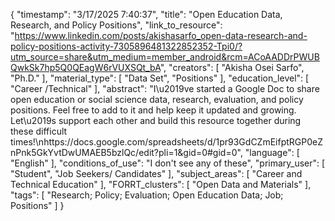 {
    "timestamp": "3/17/2025 7:40:37",
    "title": "Open Education Data, Research, and Policy Positions",
    "link_to_resource": "https://www.linkedin.com/posts/akishasarfo_open-data-research-and-policy-positions-activity-7305896481322852352-Tpi0/?utm_source=share&utm_medium=member_android&rcm=ACoAADDrPWUBQwkSk7hp5Q0QEagW6rVUXSQt_bA",
    "creators": [
        "Akisha Osei Sarfo",
        "Ph.D."
    ],
    "material_type": [
        "Data Set",
        "Positions"
    ],
    "education_level": [
        "Career /Technical"
    ],
    "abstract": "I\u2019ve started a Google Doc to share open education or social science data, research, evaluation, and policy positions. Feel free to add to it and help keep it updated and growing. Let\u2019s support each other and build this resource together during these difficult times!\nhttps://docs.google.com/spreadsheets/d/1pr93GdCZmEifptRGP0eZnPnk5GkYvtDwUMAEB5bzlQc/edit?pli=1&gid=0#gid=0",
    "language": [
        "English"
    ],
    "conditions_of_use": "I don't see any of these",
    "primary_user": [
        "Student",
        "Job Seekers/ Candidates"
    ],
    "subject_areas": [
        "Career and Technical Education"
    ],
    "FORRT_clusters": [
        "Open Data and Materials"
    ],
    "tags": [
        "Research; Policy; Evaluation; Open Education Data; Job; Positions"
    ]
}